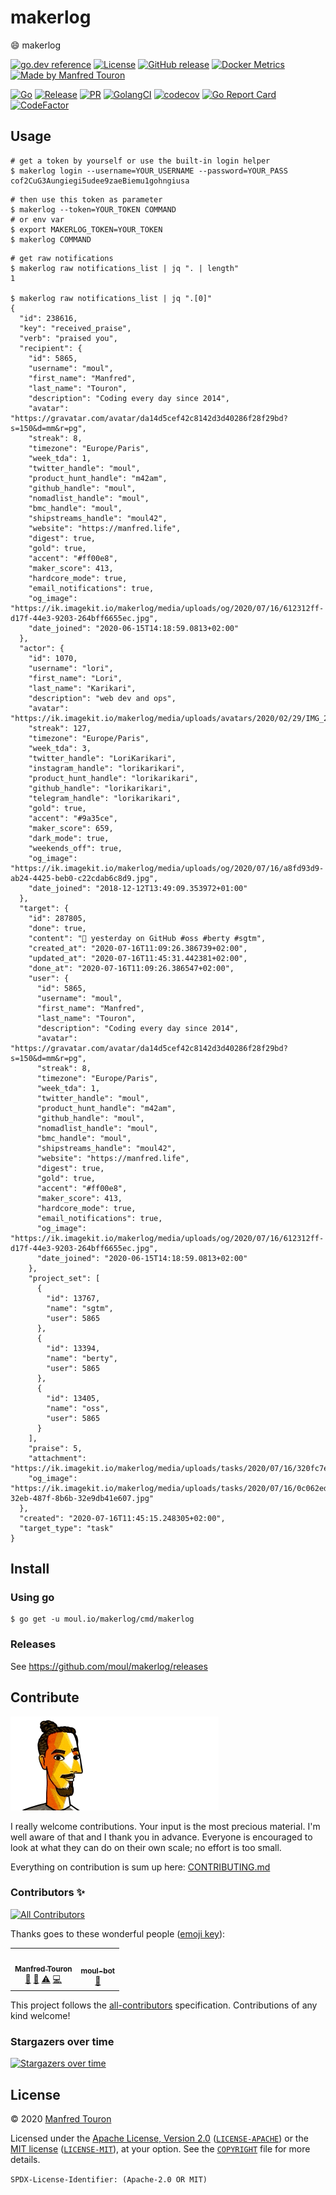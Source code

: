 # makerlog

:smile: makerlog

[![go.dev reference](https://img.shields.io/badge/go.dev-reference-007d9c?logo=go&logoColor=white)](https://pkg.go.dev/moul.io/makerlog)
[![License](https://img.shields.io/badge/license-Apache--2.0%20%2F%20MIT-%2397ca00.svg)](https://github.com/moul/makerlog/blob/master/COPYRIGHT)
[![GitHub release](https://img.shields.io/github/release/moul/makerlog.svg)](https://github.com/moul/makerlog/releases)
[![Docker Metrics](https://images.microbadger.com/badges/image/moul/makerlog.svg)](https://microbadger.com/images/moul/makerlog)
[![Made by Manfred Touron](https://img.shields.io/badge/made%20by-Manfred%20Touron-blue.svg?style=flat)](https://manfred.life/)

[![Go](https://github.com/moul/makerlog/workflows/Go/badge.svg)](https://github.com/moul/makerlog/actions?query=workflow%3AGo)
[![Release](https://github.com/moul/makerlog/workflows/Release/badge.svg)](https://github.com/moul/makerlog/actions?query=workflow%3ARelease)
[![PR](https://github.com/moul/makerlog/workflows/PR/badge.svg)](https://github.com/moul/makerlog/actions?query=workflow%3APR)
[![GolangCI](https://golangci.com/badges/github.com/moul/makerlog.svg)](https://golangci.com/r/github.com/moul/makerlog)
[![codecov](https://codecov.io/gh/moul/makerlog/branch/master/graph/badge.svg)](https://codecov.io/gh/moul/makerlog)
[![Go Report Card](https://goreportcard.com/badge/moul.io/makerlog)](https://goreportcard.com/report/moul.io/makerlog)
[![CodeFactor](https://www.codefactor.io/repository/github/moul/makerlog/badge)](https://www.codefactor.io/repository/github/moul/makerlog)


## Usage

```console
# get a token by yourself or use the built-in login helper
$ makerlog login --username=YOUR_USERNAME --password=YOUR_PASS
cof2CuG3Aungiegi5udee9zaeBiemu1gohngiusa
```

```console
# then use this token as parameter
$ makerlog --token=YOUR_TOKEN COMMAND
# or env var
$ export MAKERLOG_TOKEN=YOUR_TOKEN
$ makerlog COMMAND
```

```console
# get raw notifications
$ makerlog raw notifications_list | jq ". | length"
1

$ makerlog raw notifications_list | jq ".[0]"
{
  "id": 238616,
  "key": "received_praise",
  "verb": "praised you",
  "recipient": {
    "id": 5865,
    "username": "moul",
    "first_name": "Manfred",
    "last_name": "Touron",
    "description": "Coding every day since 2014",
    "avatar": "https://gravatar.com/avatar/da14d5cef42c8142d3d40286f28f29bd?s=150&d=mm&r=pg",
    "streak": 8,
    "timezone": "Europe/Paris",
    "week_tda": 1,
    "twitter_handle": "moul",
    "product_hunt_handle": "m42am",
    "github_handle": "moul",
    "nomadlist_handle": "moul",
    "bmc_handle": "moul",
    "shipstreams_handle": "moul42",
    "website": "https://manfred.life",
    "digest": true,
    "gold": true,
    "accent": "#ff00e8",
    "maker_score": 413,
    "hardcore_mode": true,
    "email_notifications": true,
    "og_image": "https://ik.imagekit.io/makerlog/media/uploads/og/2020/07/16/612312ff-d17f-44e3-9203-264bff6655ec.jpg",
    "date_joined": "2020-06-15T14:18:59.0813+02:00"
  },
  "actor": {
    "id": 1070,
    "username": "lori",
    "first_name": "Lori",
    "last_name": "Karikari",
    "description": "web dev and ops",
    "avatar": "https://ik.imagekit.io/makerlog/media/uploads/avatars/2020/02/29/IMG_20200210_131130_4055221726763142286.jpg",
    "streak": 127,
    "timezone": "Europe/Paris",
    "week_tda": 3,
    "twitter_handle": "LoriKarikari",
    "instagram_handle": "lorikarikari",
    "product_hunt_handle": "lorikarikari",
    "github_handle": "lorikarikari",
    "telegram_handle": "lorikarikari",
    "gold": true,
    "accent": "#9a35ce",
    "maker_score": 659,
    "dark_mode": true,
    "weekends_off": true,
    "og_image": "https://ik.imagekit.io/makerlog/media/uploads/og/2020/07/16/a8fd93d9-ab24-4425-beb0-c22cdab6c8d9.jpg",
    "date_joined": "2018-12-12T13:49:09.353972+01:00"
  },
  "target": {
    "id": 287805,
    "done": true,
    "content": "🐙 yesterday on GitHub #oss #berty #sgtm",
    "created_at": "2020-07-16T11:09:26.386739+02:00",
    "updated_at": "2020-07-16T11:45:31.442381+02:00",
    "done_at": "2020-07-16T11:09:26.386547+02:00",
    "user": {
      "id": 5865,
      "username": "moul",
      "first_name": "Manfred",
      "last_name": "Touron",
      "description": "Coding every day since 2014",
      "avatar": "https://gravatar.com/avatar/da14d5cef42c8142d3d40286f28f29bd?s=150&d=mm&r=pg",
      "streak": 8,
      "timezone": "Europe/Paris",
      "week_tda": 1,
      "twitter_handle": "moul",
      "product_hunt_handle": "m42am",
      "github_handle": "moul",
      "nomadlist_handle": "moul",
      "bmc_handle": "moul",
      "shipstreams_handle": "moul42",
      "website": "https://manfred.life",
      "digest": true,
      "gold": true,
      "accent": "#ff00e8",
      "maker_score": 413,
      "hardcore_mode": true,
      "email_notifications": true,
      "og_image": "https://ik.imagekit.io/makerlog/media/uploads/og/2020/07/16/612312ff-d17f-44e3-9203-264bff6655ec.jpg",
      "date_joined": "2020-06-15T14:18:59.0813+02:00"
    },
    "project_set": [
      {
        "id": 13767,
        "name": "sgtm",
        "user": 5865
      },
      {
        "id": 13394,
        "name": "berty",
        "user": 5865
      },
      {
        "id": 13405,
        "name": "oss",
        "user": 5865
      }
    ],
    "praise": 5,
    "attachment": "https://ik.imagekit.io/makerlog/media/uploads/tasks/2020/07/16/320fc7e105e436af22eb1fa67c9cb415.png",
    "og_image": "https://ik.imagekit.io/makerlog/media/uploads/tasks/2020/07/16/0c062ed4-32eb-487f-8b6b-32e9db41e607.jpg"
  },
  "created": "2020-07-16T11:45:15.248305+02:00",
  "target_type": "task"
}
```

## Install

### Using go

```console
$ go get -u moul.io/makerlog/cmd/makerlog
```

### Releases

See https://github.com/moul/makerlog/releases

## Contribute

![Contribute <3](https://raw.githubusercontent.com/moul/moul/master/contribute.gif)

I really welcome contributions. Your input is the most precious material. I'm well aware of that and I thank you in advance. Everyone is encouraged to look at what they can do on their own scale; no effort is too small.

Everything on contribution is sum up here: [CONTRIBUTING.md](./CONTRIBUTING.md)

### Contributors ✨

<!-- ALL-CONTRIBUTORS-BADGE:START - Do not remove or modify this section -->
[![All Contributors](https://img.shields.io/badge/all_contributors-2-orange.svg)](#contributors)
<!-- ALL-CONTRIBUTORS-BADGE:END -->

Thanks goes to these wonderful people ([emoji key](https://allcontributors.org/docs/en/emoji-key)):

<!-- ALL-CONTRIBUTORS-LIST:START - Do not remove or modify this section -->
<!-- prettier-ignore-start -->
<!-- markdownlint-disable -->
<table>
  <tr>
    <td align="center"><a href="http://manfred.life"><img src="https://avatars1.githubusercontent.com/u/94029?v=4" width="100px;" alt=""/><br /><sub><b>Manfred Touron</b></sub></a><br /><a href="#maintenance-moul" title="Maintenance">🚧</a> <a href="https://github.com/moul/makerlog/commits?author=moul" title="Documentation">📖</a> <a href="https://github.com/moul/makerlog/commits?author=moul" title="Tests">⚠️</a> <a href="https://github.com/moul/makerlog/commits?author=moul" title="Code">💻</a></td>
    <td align="center"><a href="https://manfred.life/moul-bot"><img src="https://avatars1.githubusercontent.com/u/41326314?v=4" width="100px;" alt=""/><br /><sub><b>moul-bot</b></sub></a><br /><a href="#maintenance-moul-bot" title="Maintenance">🚧</a></td>
  </tr>
</table>

<!-- markdownlint-enable -->
<!-- prettier-ignore-end -->
<!-- ALL-CONTRIBUTORS-LIST:END -->

This project follows the [all-contributors](https://github.com/all-contributors/all-contributors) specification. Contributions of any kind welcome!

### Stargazers over time

[![Stargazers over time](https://starchart.cc/moul/makerlog.svg)](https://starchart.cc/moul/makerlog)

## License

© 2020 [Manfred Touron](https://manfred.life)

Licensed under the [Apache License, Version 2.0](https://www.apache.org/licenses/LICENSE-2.0) ([`LICENSE-APACHE`](LICENSE-APACHE)) or the [MIT license](https://opensource.org/licenses/MIT) ([`LICENSE-MIT`](LICENSE-MIT)), at your option. See the [`COPYRIGHT`](COPYRIGHT) file for more details.

`SPDX-License-Identifier: (Apache-2.0 OR MIT)`
